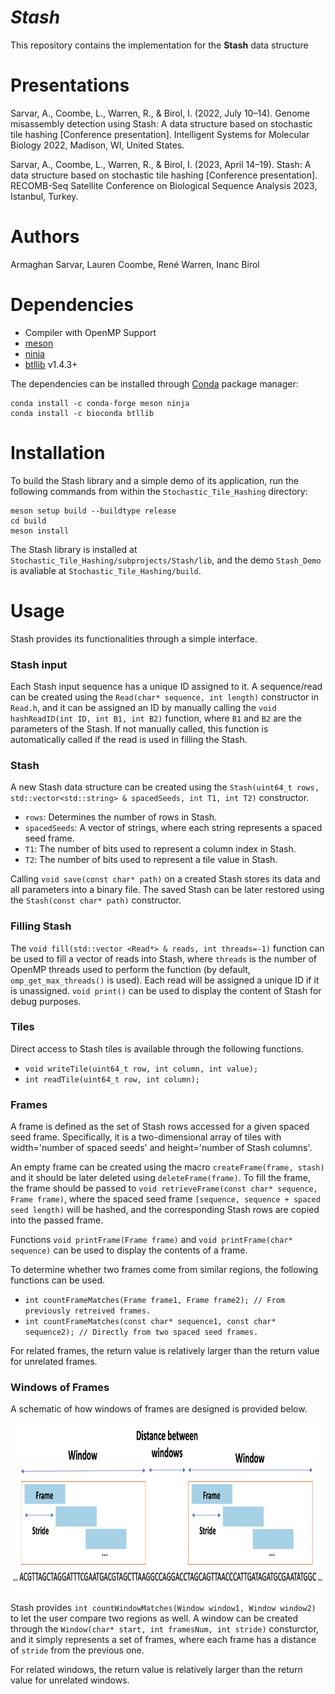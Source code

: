 # *Stash*

This repository contains the implementation for the **Stash** data structure

# Presentations
Sarvar, A., Coombe, L., Warren, R., & Birol, I. (2022, July 10–14). Genome misassembly detection using Stash: A data structure based on stochastic tile hashing [Conference presentation]. Intelligent Systems for Molecular Biology 2022, Madison, WI, United States.

Sarvar, A., Coombe, L., Warren, R., & Birol, I. (2023, April 14–19). Stash: A data structure based on stochastic tile hashing [Conference presentation]. RECOMB-Seq Satellite Conference on Biological Sequence Analysis 2023, Istanbul, Turkey.

# Authors
Armaghan Sarvar, Lauren Coombe, René Warren, Inanc Birol


# Dependencies
  * Compiler with OpenMP Support
  * [meson](https://mesonbuild.com/)
  * [ninja](https://ninja-build.org/)
  * [btllib](https://github.com/bcgsc/btllib) v1.4.3+

The dependencies can be installed through [Conda](https://docs.conda.io/en/latest/) package manager:
```
conda install -c conda-forge meson ninja 
conda install -c bioconda btllib
```

# Installation

To build the Stash library and a simple demo of its application, run the following commands from within the `Stochastic_Tile_Hashing` directory:
```
meson setup build --buildtype release
cd build
meson install
```

The Stash library is installed at `Stochastic_Tile_Hashing/subprojects/Stash/lib`, and the demo `Stash_Demo` is avaliable at `Stochastic_Tile_Hashing/build`.

# Usage

Stash provides its functionalities through a simple interface.

### Stash input

Each Stash input sequence has a unique ID assigned to it. A sequence/read can be created using the `Read(char* sequence, int length)` constructor in `Read.h`, and it can be assigned an ID by manually calling the `void hashReadID(int ID, int B1, int B2)` function, where `B1` and `B2` are the parameters of the Stash. If not manually called, this function is automatically called if the read is used in filling the Stash.

### Stash

A new Stash data structure can be created using the `Stash(uint64_t rows, std::vector<std::string> & spacedSeeds, int T1, int T2)` constructor.
* `rows`: Determines the number of rows in Stash.
* `spacedSeeds`: A vector of strings, where each string represents a spaced seed frame.
* `T1`: The number of bits used to represent a column index in Stash.
* `T2`: The number of bits used to represent a tile value in Stash.

Calling `void save(const char* path)` on a created Stash stores its data and all parameters into a binary file. The saved Stash can be later restored using the `Stash(const char* path)` constructor.

### Filling Stash

The `void fill(std::vector <Read*> & reads, int threads=-1)` function can be used to fill a vector of reads into Stash, where `threads` is the number of OpenMP threads used to perform the function (by default, `omp_get_max_threads()` is used). Each read will be assigned a unique ID if it is unassigned. `void print()` can be used to display the content of Stash for debug purposes.

### Tiles

Direct access to Stash tiles is available through the following functions.
* `void writeTile(uint64_t row, int column, int value);`
* `int readTile(uint64_t row, int column);`

### Frames

A frame is defined as the set of Stash rows accessed for a given spaced seed frame. Specifically, it is a two-dimensional array of tiles with width='number of spaced seeds' and height='number of Stash columns'.

An empty frame can be created using the macro `createFrame(frame, stash)` and it should be later deleted using `deleteFrame(frame)`.
To fill the frame, the frame should be passed to `void retrieveFrame(const char* sequence, Frame frame)`, where the spaced seed frame `[sequence, sequence + spaced seed length)` will be hashed, and the corresponding Stash rows are copied into the passed frame.

Functions `void printFrame(Frame frame)` and `void printFrame(char* sequence)` can be used to display the contents of a frame.

To determine whether two frames come from similar regions, the following functions can be used.
* `int countFrameMatches(Frame frame1, Frame frame2); // From previously retreived frames.`
* `int countFrameMatches(const char* sequence1, const char* sequence2); // Directly from two spaced seed frames.`

For related frames, the return value is relatively larger than the return value for unrelated frames.

### Windows of Frames

A schematic of how windows of frames are designed is provided below.

<img src="figures/windows.jpeg" width="800" height="270">

Stash provides `int countWindowMatches(Window window1, Window window2)` to let the user compare two regions as well. A window can be created through the `Window(char* start, int framesNum, int stride)` consturctor, and it simply represents a set of frames, where each frame has a distance of `stride` from the previous one.

For related windows, the return value is relatively larger than the return value for unrelated windows.


